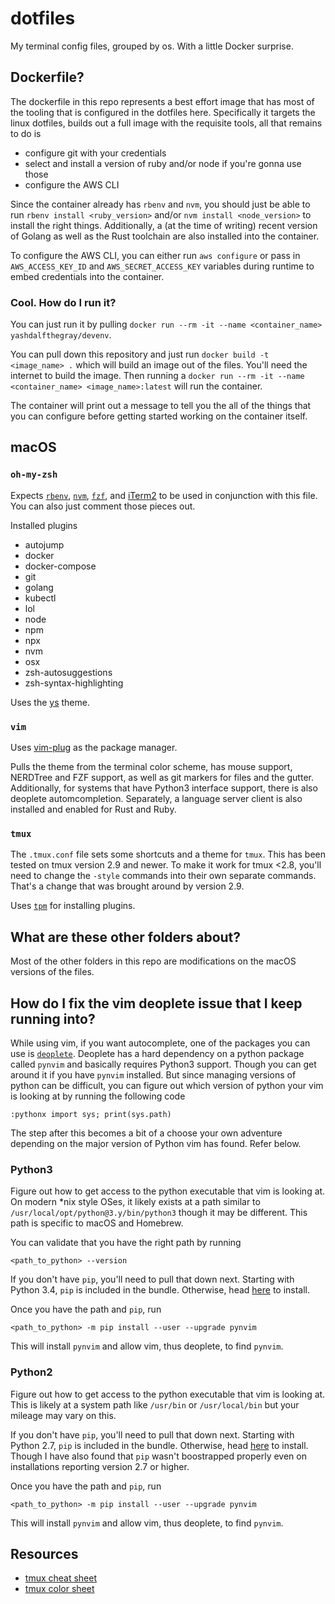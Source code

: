 # dotfiles

My terminal config files, grouped by os. With a little Docker surprise.

## Dockerfile?

The dockerfile in this repo represents a best effort image that has most of the tooling that is configured in the dotfiles here. Specifically it targets the linux dotfiles, builds out a full image with the requisite tools, all that remains to do is

- configure git with your credentials
- select and install a version of ruby and/or node if you're gonna use those
- configure the AWS CLI

Since the container already has `rbenv` and `nvm`, you should just be able to run `rbenv install <ruby_version>` and/or `nvm install <node_version>` to install the right things. Additionally, a (at the time of writing) recent version of Golang as well as the Rust toolchain are also installed into the container.

To configure the AWS CLI, you can either run `aws configure` or pass in `AWS_ACCESS_KEY_ID` and `AWS_SECRET_ACCESS_KEY` variables during runtime to embed credentials into the container.

### Cool. How do I run it?

You can just run it by pulling `docker run --rm -it --name <container_name> yashdalfthegray/devenv`.

You can pull down this repository and just run `docker build -t <image_name> .` which will build an image out of the files. You'll need the internet to build the image. Then running a `docker run --rm -it --name <container_name> <image_name>:latest` will run the container.

The container will print out a message to tell you the all of the things that you can configure before getting started working on the container itself.

## macOS

### `oh-my-zsh`

Expects [`rbenv`](https://github.com/rbenv/rbenv), [`nvm`](https://github.com/nvm-sh/nvm), [`fzf`](https://github.com/junegunn/fzf), and [iTerm2](https://iterm2.com/) to be used in conjunction with this file. You can also just comment those pieces out.

Installed plugins

- autojump
- docker
- docker-compose
- git
- golang
- kubectl
- lol
- node
- npm
- npx
- nvm
- osx
- zsh-autosuggestions
- zsh-syntax-highlighting

Uses the [ys](https://github.com/robbyrussell/oh-my-zsh/wiki/themes#ys) theme.

### `vim`

Uses [vim-plug](https://github.com/junegunn/vim-plug) as the package manager.

Pulls the theme from the terminal color scheme, has mouse support, NERDTree and FZF support, as well as git markers for files and the gutter. Additionally, for systems that have Python3 interface support, there is also deoplete automcompletion. Separately, a language server client is also installed and enabled for Rust and Ruby.

### `tmux`

The `.tmux.conf` file sets some shortcuts and a theme for `tmux`. This has been tested on tmux version 2.9 and newer. To make it work for tmux <2.8, you'll need to change the `-style` commands into their own separate commands. That's a change that was brought around by version 2.9.

Uses [`tpm`](https://github.com/tmux-plugins/tpm) for installing plugins.

## What are these other folders about?

Most of the other folders in this repo are modifications on the macOS versions of the files.

## How do I fix the vim deoplete issue that I keep running into?

While using vim, if you want autocomplete, one of the packages you can use is [`deoplete`](https://github.com/Shougo/deoplete.nvim). Deoplete has a hard dependency on a python package called `pynvim` and basically requires Python3 support. Though you can get around it if you have `pynvim` installed. But since managing versions of python can be difficult, you can figure out which version of python your vim is looking at by running the following code

```
:pythonx import sys; print(sys.path)
```

The step after this becomes a bit of a choose your own adventure depending on the major version of Python vim has found. Refer below.

### Python3

Figure out how to get access to the python executable that vim is looking at. On modern \*nix style OSes, it likely exists at a path similar to `/usr/local/opt/python@3.y/bin/python3` though it may be different. This path is specific to macOS and Homebrew.

You can validate that you have the right path by running

```
<path_to_python> --version
```

If you don't have `pip`, you'll need to pull that down next. Starting with Python 3.4, `pip` is included in the bundle. Otherwise, head [here](https://pip.pypa.io/en/stable/installation/) to install.

Once you have the path and `pip`, run

```
<path_to_python> -m pip install --user --upgrade pynvim
```

This will install `pynvim` and allow vim, thus deoplete, to find `pynvim`.

### Python2

Figure out how to get access to the python executable that vim is looking at. This is likely at a system path like `/usr/bin` or `/usr/local/bin` but your mileage may vary on this.

If you don't have `pip`, you'll need to pull that down next. Starting with Python 2.7, `pip` is included in the bundle. Otherwise, head [here](https://pip.pypa.io/en/stable/installation/) to install. Though I have also found that `pip` wasn't boostrapped properly even on installations reporting version 2.7 or higher.

Once you have the path and `pip`, run

```
<path_to_python> -m pip install --user --upgrade pynvim
```

This will install `pynvim` and allow vim, thus deoplete, to find `pynvim`.

## Resources

- [tmux cheat sheet](https://gist.github.com/MohamedAlaa/2961058)
- [tmux color sheet](https://i.stack.imgur.com/e63et.png)
